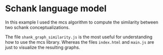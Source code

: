 # Schank language model
In this example I used the mcs algorithm to compute the similarity between two schank conceptualizations.

The file `shank_graph_similarity.js` is the most useful for understanding how to use the mcs library. 
Whereas the files `index.html` and `main.js` are just to visualize the resulting graphs.   